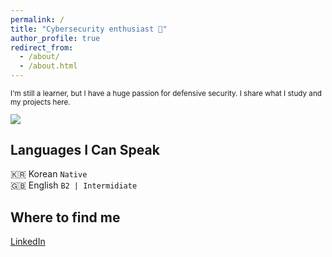 ```yaml
---
permalink: /
title: "Cybersecurity enthusiast 🌱"
author_profile: true
redirect_from:
  - /about/
  - /about.html
---
```

<p style="font-size: smaller">
I'm still a learner, but I have a huge passion for defensive security. I share what I study and my projects here.
</p>

<!--From South Korea🇰🇷, and currently living in Vancouver, Canada🇨🇦
I’ve been posting about cybersecurity and certification prep, and I’m especially interested in defensive security.-->

<img src="https://ghchart.rshah.org/siwonlim" />

Languages I Can Speak
------
🇰🇷 Korean `Native`\
🇬🇧 English `B2 | Intermidiate`

Where to find me
------
<a href="https://www.linkedin.com/in/siwon-lim-1502981a2/" target="_blank" class="btn btn--linkedin" title="{{ site.data.ui-text[site.locale].share_on_label | default: 'Share on' }} LinkedIn"><i class="fab fa-linkedin" aria-hidden="true"></i><span> LinkedIn</span></a>


<!--For more info
------
This page is inspired by the README pages of [thmsgbrt](https://github.com/thmsgbrt/thmsgbrt){:target="_blank"} and [yuichkun](https://github.com/yuichkun){:target="_blank"}.-->